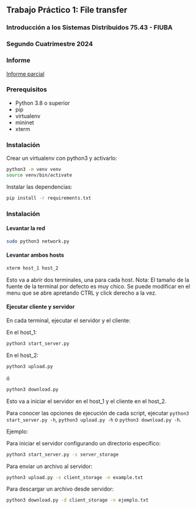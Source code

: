 ## Trabajo Práctico 1: File transfer
### Introducción a los Sistemas Distribuidos 75.43 - FIUBA
### Segundo Cuatrimestre 2024

### Informe
[Informe parcial](https://docs.google.com/document/d/1BjUDHfSUKQ9G3T0JJl2o70lr9v94gR4wcN5Qd0Qy0Tk/edit?usp=sharing)

### Prerequisitos
- Python 3.8 o superior
- pip
- virtualenv
- mininet
- xterm

### Instalación
Crear un virtualenv con python3 y activarlo:

```bash
python3 -m venv venv
source venv/bin/activate
```

Instalar las dependencias:

```bash
pip install -r requirements.txt
```

### Instalación
#### Levantar la red
```bash
sudo python3 network.py
```

#### Levantar ambos hosts
```bash
xterm host_1 host_2
```
Esto va a abrir dos terminales, una para cada host.
Nota: El tamaño de la fuente de la terminal por defecto es muy chico. Se puede modificar en el menu que se abre 
apretando CTRL y click derecho a la vez.

#### Ejecutar cliente y servidor
En cada terminal, ejecutar el servidor y el cliente:

En el host_1:
```bash
python3 start_server.py
```

En el host_2:
```bash
python3 upload.py
```
ó

```bash
python3 download.py
```


Esto va a iniciar el servidor en el host_1 y el cliente en el host_2.

Para conocer las opciones de ejecución de cada script, ejecutar `python3 start_server.py -h`, `python3 upload.py -h` o 
`python3 download.py -h`.

Ejemplo:

Para iniciar el servidor configurando un directorio específico:
```bash
python3 start_server.py -s server_storage
```

Para enviar un archivo al servidor:
```bash
python3 upload.py -s client_storage -n example.txt
```

Para descargar un archivo desde servidor:
```bash
python3 download.py -d client_storage -n ejemplo.txt
```